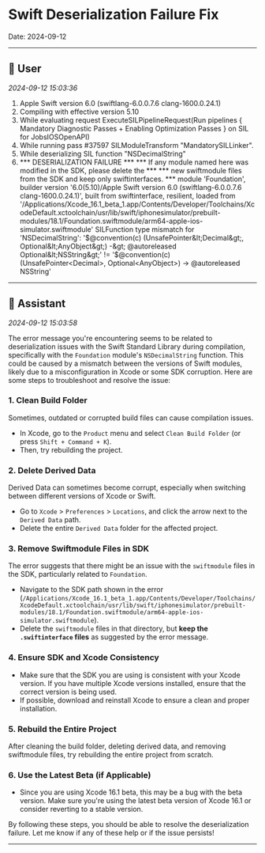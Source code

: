 # Swift Deserialization Failure Fix

Date: 2024-09-12

---

## 👤 User
*2024-09-12 15:03:36*

1.	Apple Swift version 6.0 (swiftlang-6.0.0.7.6 clang-1600.0.24.1)
2.	Compiling with effective version 5.10
3.	While evaluating request ExecuteSILPipelineRequest(Run pipelines { Mandatory Diagnostic Passes + Enabling Optimization Passes } on SIL for JobsIOSOpenAPI)
4.	While running pass #37597 SILModuleTransform "MandatorySILLinker".
5.	While deserializing SIL function "NSDecimalString"
6.	*** DESERIALIZATION FAILURE ***
*** If any module named here was modified in the SDK, please delete the ***
*** new swiftmodule files from the SDK and keep only swiftinterfaces.   ***
module 'Foundation', builder version '6.0(5.10)/Apple Swift version 6.0 (swiftlang-6.0.0.7.6 clang-1600.0.24.1)', built from swiftinterface, resilient, loaded from '/Applications/Xcode_16.1_beta_1.app/Contents/Developer/Toolchains/XcodeDefault.xctoolchain/usr/lib/swift/iphonesimulator/prebuilt-modules/18.1/Foundation.swiftmodule/arm64-apple-ios-simulator.swiftmodule'
SILFunction type mismatch for 'NSDecimalString': '$@convention(c) (UnsafePointer&lt;Decimal&gt;, Optional&lt;AnyObject&gt;) -&gt; @autoreleased Optional&lt;NSString&gt;' != '$@convention(c) (UnsafePointer&lt;Decimal&gt;, Optional&lt;AnyObject&gt;) -&gt; @autoreleased NSString'

---

## 🤖 Assistant
*2024-09-12 15:03:58*

The error message you're encountering seems to be related to deserialization issues with the Swift Standard Library during compilation, specifically with the `Foundation` module's `NSDecimalString` function. This could be caused by a mismatch between the versions of Swift modules, likely due to a misconfiguration in Xcode or some SDK corruption. Here are some steps to troubleshoot and resolve the issue:

### 1. **Clean Build Folder**
   Sometimes, outdated or corrupted build files can cause compilation issues.
   - In Xcode, go to the `Product` menu and select `Clean Build Folder` (or press `Shift + Command + K`).
   - Then, try rebuilding the project.

### 2. **Delete Derived Data**
   Derived Data can sometimes become corrupt, especially when switching between different versions of Xcode or Swift.
   - Go to `Xcode` &gt; `Preferences` &gt; `Locations`, and click the arrow next to the `Derived Data` path.
   - Delete the entire `Derived Data` folder for the affected project.

### 3. **Remove Swiftmodule Files in SDK**
   The error suggests that there might be an issue with the `swiftmodule` files in the SDK, particularly related to `Foundation`.
   - Navigate to the SDK path shown in the error (`/Applications/Xcode_16.1_beta_1.app/Contents/Developer/Toolchains/XcodeDefault.xctoolchain/usr/lib/swift/iphonesimulator/prebuilt-modules/18.1/Foundation.swiftmodule/arm64-apple-ios-simulator.swiftmodule`).
   - Delete the `swiftmodule` files in that directory, but **keep the `.swiftinterface` files** as suggested by the error message.

### 4. **Ensure SDK and Xcode Consistency**
   - Make sure that the SDK you are using is consistent with your Xcode version. If you have multiple Xcode versions installed, ensure that the correct version is being used.
   - If possible, download and reinstall Xcode to ensure a clean and proper installation.

### 5. **Rebuild the Entire Project**
   After cleaning the build folder, deleting derived data, and removing swiftmodule files, try rebuilding the entire project from scratch.

### 6. **Use the Latest Beta (if Applicable)**
   - Since you are using Xcode 16.1 beta, this may be a bug with the beta version. Make sure you're using the latest beta version of Xcode 16.1 or consider reverting to a stable version.

By following these steps, you should be able to resolve the deserialization failure. Let me know if any of these help or if the issue persists!

---
